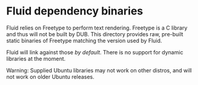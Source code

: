 # Fluid dependency binaries

Fluid relies on Freetype to perform text rendering. Freetype is a C library and thus will not be built by DUB. This
directory provides raw, pre-built static binaries of Freetype matching the version used by Fluid.

Fluid will link against those *by default*. There is no support for dynamic libraries at the moment.

Warning: Supplied Ubuntu libraries may not work on other distros, and will not work on older Ubuntu releases.
